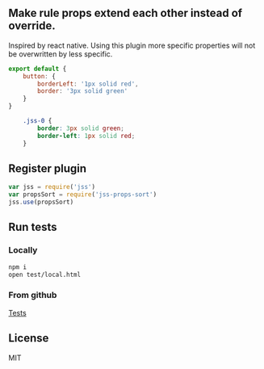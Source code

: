 ## Make rule props extend each other instead of override.

Inspired by react native. Using this plugin more specific properties will not be overwritten by less specific.

```javascript
export default {
    button: {
        borderLeft: '1px solid red',
        border: '3px solid green'
    }
}
```

```css
    .jss-0 {
        border: 3px solid green;
        border-left: 1px solid red;
    }
```


## Register plugin

```javascript
var jss = require('jss')
var propsSort = require('jss-props-sort')
jss.use(propsSort)
```

## Run tests

### Locally
```bash
npm i
open test/local.html
```
### From github

[Tests](https://jsstyles.github.com/jss-props-sort/test)

## License

MIT
